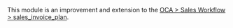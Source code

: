 This module is an improvement and extension to the [OCA > Sales Workflow > sales_invoice_plan]([url](https://github.com/OCA/sale-workflow)).
